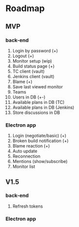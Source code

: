 ﻿# Roadmap
## MVP

### back-end
1. Login by password (+)
2. Logout (+)
3. Monitor setup (wip)
4. Build status page (+)
5. TC client (vault)
6. Jenkins client (vault)
7. Blame (+)
8. Save last viewed monitor
9. Teams
10. Users in DB (+-)
11. Available plans in DB (TC)
12. Available plans in DB (Jenkins)
13. Store discussions in DB

### Electron app
1. Login (negotiate/basic) (+)
2. Broken build notification (+)
3. Blame reaction (+)
4. Auto update
5. Reconnection
6. Mentions (show/subscribe)
7. Monitor list

## V1.5
### back-end
1. Refresh tokens
### Electron app
